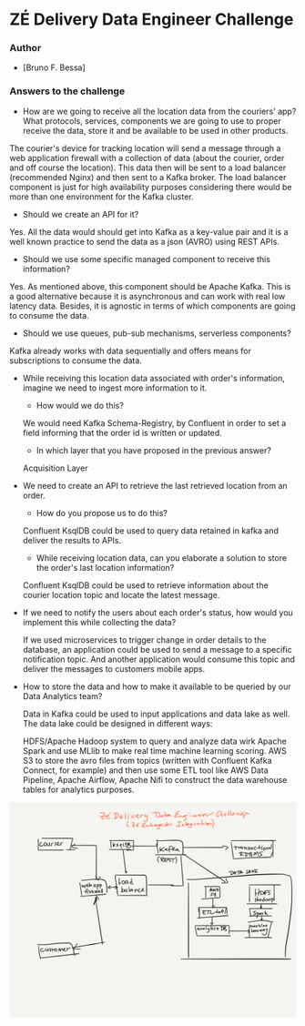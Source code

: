 # ZÉ Delivery Data Engineer Challenge

### Author  
* [Bruno F. Bessa]

### Answers to the challenge

* How are we going to receive all the location data from the couriers' app? What protocols, services, components we are going to use to proper receive the data, store it and be available to be used in other products.

 The courier's device for tracking location will send a message through a web application firewall with a collection of data (about the courier, order and off course the location). This data then will be sent to a load balancer (recommended Nginx) and then sent to a Kafka broker. The load balancer component is just for high availability purposes considering there would be more than one environment for the Kafka cluster.
  * Should we create an API for it?

  Yes. All the data would should get into Kafka as a key-value pair and it is a well known practice to send the data as a json (AVRO) using REST APIs.

  * Should we use some specific managed component to receive this information?

  Yes. As mentioned above, this component should be Apache Kafka. This is a good alternative because it is asynchronous and can work with real low latency data. Besides, it is agnostic in terms of which components are going to consume the data.
  * Should we use queues, pub-sub mechanisms, serverless components?

  Kafka already works with data sequentially and offers means for subscriptions to consume the data.
* While receiving this location data associated with order's information, imagine we need to ingest more information to it.
  * How would we do this?

  We would need Kafka Schema-Registry, by Confluent in order to set a field informing that the order id is written or updated.
  * In which layer that you have proposed in the previous answer?

  Acquisition Layer
* We need to create an API to retrieve the last retrieved location from an order.
  * How do you propose us to do this?

  Confluent KsqlDB could be used to query data retained in kafka and deliver the results to APIs.
  * While receiving location data, can you elaborate a solution to store the order's last location information?

  Confluent KsqlDB could be used to retrieve information about the courier location topic and locate the latest message.
* If we need to notify the users about each order's status, how would you implement this while collecting the data?

  If we used microservices to trigger change in order details to the database, an application could be used to send a message to a specific notification topic. And another application would consume this topic and deliver the messages to customers mobile apps.
* How to store the data and how to make it available to be queried by our Data Analytics team?

  Data in Kafka could be used to input applications and data lake as well. The data lake could be designed in different ways:

  HDFS/Apache Hadoop system to query and analyze data wirk Apache Spark and use MLlib to make real time machine learning scoring.
  AWS S3 to store the avro files from topics (written with Confluent Kafka Connect, for example) and then use some ETL tool like AWS Data Pipeline, Apache Airflow, Apache Nifi to construct the data warehouse tables for analytics purposes.

<img src="ze-entregador-diagram.png"/>
